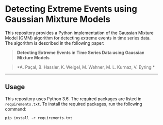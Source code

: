 # Detecting Extreme Events using Gaussian Mixture Models

This repository provides a Python implementation of the Gaussian Mixture Model (GMM) algorithm for detecting extreme events in time series data. The algorithm is described in the following paper:

> **Detecting Extreme Events in Time Series Data using Gaussian Mixture Models**

> *A. Paçal, B. Hassler, K. Weigel, M. Wehner, M. L. Kurnaz, V. Eyring *

------------------------------------------------------------------------
## Usage

This repository uses Python 3.6. The required packages are listed in `requirements.txt`. To install the required packages, run the following command:

    pip install -r requirements.txt
